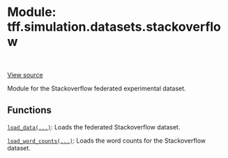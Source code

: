 <div itemscope itemtype="http://developers.google.com/ReferenceObject">
<meta itemprop="name" content="tff.simulation.datasets.stackoverflow" />
<meta itemprop="path" content="Stable" />
</div>

# Module: tff.simulation.datasets.stackoverflow

<table class="tfo-notebook-buttons tfo-api" align="left">
</table>

<a target="_blank" href="http://github.com/tensorflow/federated/tree/master/tensorflow_federated/python/simulation/datasets/stackoverflow/__init__.py">View
source</a>

Module for the Stackoverflow federated experimental dataset.

<!-- Placeholder for "Used in" -->

## Functions

[`load_data(...)`](../../../tff/simulation/datasets/stackoverflow/load_data.md):
Loads the federated Stackoverflow dataset.

[`load_word_counts(...)`](../../../tff/simulation/datasets/stackoverflow/load_word_counts.md):
Loads the word counts for the Stackoverflow dataset.
